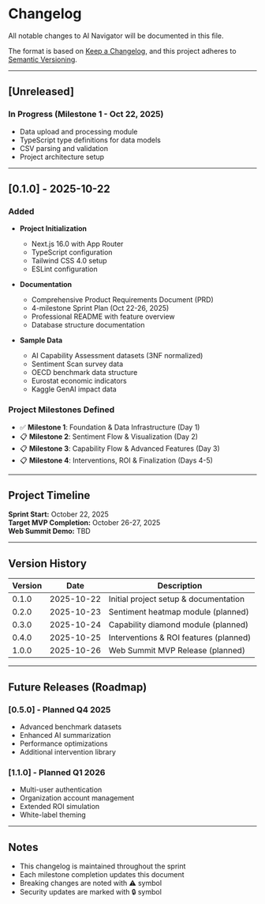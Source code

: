 # Changelog

All notable changes to AI Navigator will be documented in this file.

The format is based on [Keep a Changelog](https://keepachangelog.com/en/1.0.0/),
and this project adheres to [Semantic Versioning](https://semver.org/spec/v2.0.0.html).

---

## [Unreleased]

### In Progress (Milestone 1 - Oct 22, 2025)
- Data upload and processing module
- TypeScript type definitions for data models
- CSV parsing and validation
- Project architecture setup

---

## [0.1.0] - 2025-10-22

### Added
- **Project Initialization**
  - Next.js 16.0 with App Router
  - TypeScript configuration
  - Tailwind CSS 4.0 setup
  - ESLint configuration
  
- **Documentation**
  - Comprehensive Product Requirements Document (PRD)
  - 4-milestone Sprint Plan (Oct 22-26, 2025)
  - Professional README with feature overview
  - Database structure documentation
  
- **Sample Data**
  - AI Capability Assessment datasets (3NF normalized)
  - Sentiment Scan survey data
  - OECD benchmark data structure
  - Eurostat economic indicators
  - Kaggle GenAI impact data

### Project Milestones Defined
- ✅ **Milestone 1**: Foundation & Data Infrastructure (Day 1)
- 📋 **Milestone 2**: Sentiment Flow & Visualization (Day 2)
- 📋 **Milestone 3**: Capability Flow & Advanced Features (Day 3)
- 📋 **Milestone 4**: Interventions, ROI & Finalization (Days 4-5)

---

## Project Timeline

**Sprint Start:** October 22, 2025  
**Target MVP Completion:** October 26-27, 2025  
**Web Summit Demo:** TBD

---

## Version History

| Version | Date | Description |
|---------|------|-------------|
| 0.1.0 | 2025-10-22 | Initial project setup & documentation |
| 0.2.0 | 2025-10-23 | Sentiment heatmap module (planned) |
| 0.3.0 | 2025-10-24 | Capability diamond module (planned) |
| 0.4.0 | 2025-10-25 | Interventions & ROI features (planned) |
| 1.0.0 | 2025-10-26 | Web Summit MVP Release (planned) |

---

## Future Releases (Roadmap)

### [0.5.0] - Planned Q4 2025
- Advanced benchmark datasets
- Enhanced AI summarization
- Performance optimizations
- Additional intervention library

### [1.1.0] - Planned Q1 2026
- Multi-user authentication
- Organization account management
- Extended ROI simulation
- White-label theming

---

## Notes

- This changelog is maintained throughout the sprint
- Each milestone completion updates this document
- Breaking changes are noted with ⚠️ symbol
- Security updates are marked with 🔒 symbol

